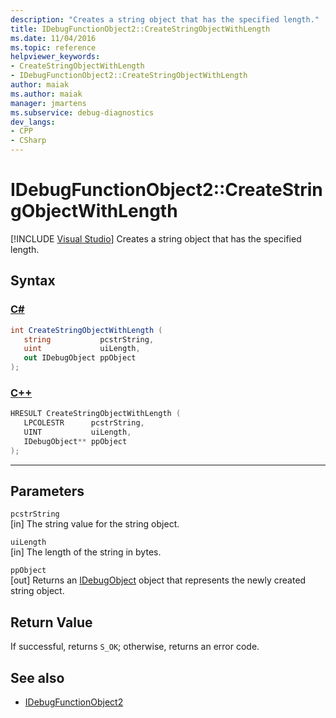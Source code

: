 ```yaml
---
description: "Creates a string object that has the specified length."
title: IDebugFunctionObject2::CreateStringObjectWithLength
ms.date: 11/04/2016
ms.topic: reference
helpviewer_keywords:
- CreateStringObjectWithLength
- IDebugFunctionObject2::CreateStringObjectWithLength
author: maiak
ms.author: maiak
manager: jmartens
ms.subservice: debug-diagnostics
dev_langs:
- CPP
- CSharp
---
```

# IDebugFunctionObject2::CreateStringObjectWithLength

 [!INCLUDE [Visual Studio](~/includes/applies-to-version/vs-windows-only.md)]
Creates a string object that has the specified length.

## Syntax

### [C#](#tab/csharp)
```csharp
int CreateStringObjectWithLength (
   string           pcstrString,
   uint             uiLength,
   out IDebugObject ppObject
);
```
### [C++](#tab/cpp)
```cpp
HRESULT CreateStringObjectWithLength (
   LPCOLESTR      pcstrString,
   UINT           uiLength,
   IDebugObject** ppObject
);
```
---

## Parameters
`pcstrString`\
[in] The string value for the string object.

`uiLength`\
[in] The length of the string in bytes.

`ppObject`\
[out] Returns an [IDebugObject](../../../extensibility/debugger/reference/idebugobject.md) object that represents the newly created string object.

## Return Value
 If successful, returns `S_OK`; otherwise, returns an error code.

## See also
- [IDebugFunctionObject2](../../../extensibility/debugger/reference/idebugfunctionobject2.md)
